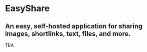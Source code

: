 # EasyShare

## An easy, self-hosted application for sharing images, shortlinks, text, files, and more.

TBA

